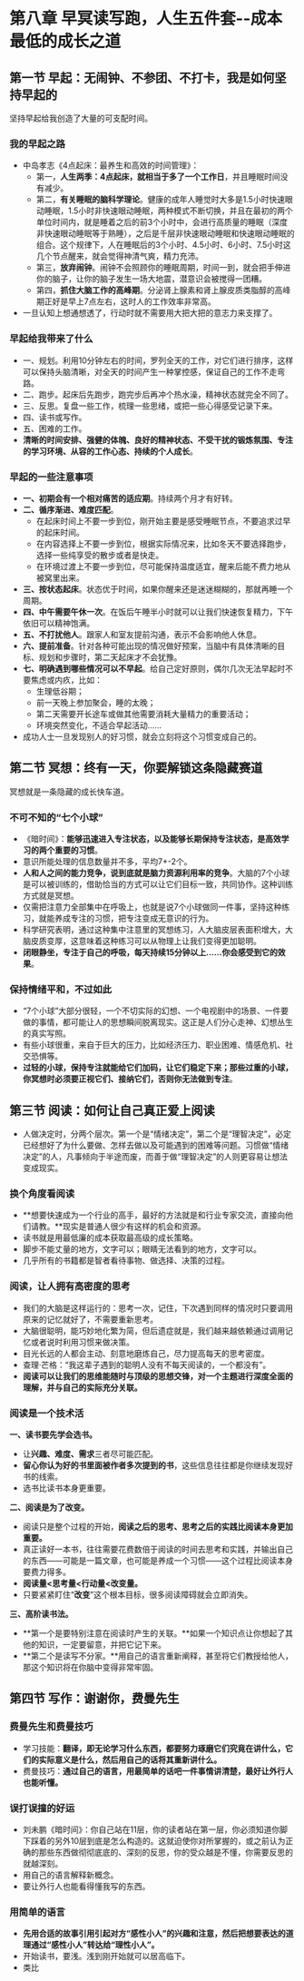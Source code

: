 # 第八章 早冥读写跑，人生五件套--成本最低的成长之道

## 第一节 早起：无闹钟、不参团、不打卡，我是如何坚持早起的

坚持早起给我创造了大量的可支配时间。

### 我的早起之路

* 中岛孝志《4点起床：最养生和高效的时间管理》：
  * 第一，**人生两季：4点起床，就相当于多了一个工作日**，并且睡眠时间没有减少。
  * 第二，**有关睡眠的脑科学理论**。健康的成年人睡觉时大多是1.5小时快速眼动睡眠，1.5小时非快速眼动睡眠，两种模式不断切换，并且在最初的两个单位时间内，就是睡着之后的前3个小时中，会进行高质量的睡眠（深度非快速眼动睡眠等于熟睡），之后是千层非快速眼动睡眠和快速眼动睡眠的组合。这个规律下，人在睡眠后的3个小时、4.5小时、6小时、7.5小时这几个节点醒来，就会觉得神清气爽，精力充沛。
  * 第三，**放弃闹钟**。闹钟不会照顾你的睡眠周期，时间一到，就会把手伸进你的脑子，让你的脑子发生一场大地震，潜意识会被搅得一团糟。
  * 第四，**抓住大脑工作的高峰期**。分泌肾上腺素和肾上腺皮质类脂醇的高峰期正好是早上7点左右，这时人的工作效率非常高。
* 一旦认知上想通想透了，行动时就不需要用大把大把的意志力来支撑了。

### 早起给我带来了什么

* 一、规划。利用10分钟左右的时间，罗列全天的工作，对它们进行排序，这样可以保持头脑清晰，对全天的时间产生一种掌控感，保证自己的工作不走弯路。
* 二、跑步。起床后先跑步，跑完步后再冲个热水澡，精神状态就完全不同了。
* 三、反思。复盘一些工作，梳理一些思绪，或把一些心得感受记录下来。
* 四、读书或写作。
* 五、困难的工作。
* **清晰的时间安排、强健的体魄、良好的精神状态、不受干扰的锻炼氛围、专注的学习环境、从容的工作心态、持续的个人成长**。

### 早起的一些注意事项

* **一、初期会有一个相对痛苦的适应期**。持续两个月才有好转。
* **二、循序渐进、难度匹配**。
  * 在起床时间上不要一步到位，刚开始主要是感受睡眠节点，不要追求过早的起床时间。
  * 在内容选择上不要一步到位，根据实际情况来，比如冬天不要选择跑步，选择一些纯享受的散步或者是快走。
  * 在环境过渡上不要一步到位，尽可能保持温度适宜，醒来后能不费力地从被窝里出来。
* **三、按状态起床**。状态优于时间，如果你醒来还是迷迷糊糊的，那就再睡一个周期。
* **四、中午需要午休一次**。在饭后午睡半小时就可以让我们快速恢复精力，下午依旧可以精神饱满。
* **五、不打扰他人**。跟家人和室友提前沟通，表示不会影响他人休息。
* **六、提前准备**。针对各种可能出现的情况做好预案，当脑中有具体清晰的目标、规划和步骤时，第二天起床才不会犹豫。
* **七、明确遇到哪些情况可以不早起**。给自己定好原则，偶尔几次无法早起时不要焦虑或内疚，比如：
  * 生理低谷期；
  * 前一天晚上参加聚会，睡的太晚；
  * 第二天需要开长途车或做其他需要消耗大量精力的重要活动；
  * 环境突然变化，不适合早起活动……
* 成功人士一旦发现别人的好习惯，就会立刻将这个习惯变成自己的。

## 第二节 冥想：终有一天，你要解锁这条隐藏赛道

冥想就是一条隐藏的成长快车道。

### 不可不知的“七个小球”

* 《暗时间》：**能够迅速进入专注状态，以及能够长期保持专注状态，是高效学习的两个重要的习惯**。
* 意识所能处理的信息数量并不多，平均7+-2个。
* **人和人之间的能力竞争，说到底就是脑力资源利用率的竞争**。大脑的7个小球是可以被训练的，借助恰当的方式可以让它们目标一致，共同协作。这种训练方式就是冥想。
* 仅需把注意力全部集中在呼吸上，也就是说7个小球做同一件事，坚持这种练习，就能养成专注的习惯，把专注变成无意识的行为。
* 科学研究表明，通过这种集中注意里的冥想练习，人大脑皮层表面积增大，大脑皮质变厚，这意味着这种练习可以从物理上让我们变得更加聪明。
* **闭眼静坐，专注于自己的呼吸，每天持续15分钟以上……你会感受到它的效果**。

### 保持情绪平和，不过如此

* “7个小球”大部分很轻，一个不切实际的幻想、一个电视剧中的场景、一件要做的事情，都可能让人的思想瞬间脱离现实。这正是人们分心走神、幻想丛生的真实写照。
* 有些小球很重，来自于巨大的压力，比如经济压力、职业困难、情感危机、社交恐惧等。
* **过轻的小球，保持专注就能给它们加码，让它们稳定下来；那些过重的小球，你冥想时必须要正视它们、接纳它们，否则你无法做到专注**。

## 第三节 阅读：如何让自己真正爱上阅读

* 人做决定时，分两个层次。第一个是“情绪决定”，第二个是“理智决定”，必定已经想好了为什么要做、怎样去做以及可能遇到的困难等问题。习惯做“情绪决定”的人，凡事倾向于半途而废，而善于做“理智决定”的人则更容易让想法变成现实。

### 换个角度看阅读

* **想要快速成为一个行业的高手，最好的方法就是和行业专家交流，直接向他们请教。**现实是普通人很少有这样的机会和资源。
* 读书就是用最低廉的成本获取最高级的成长策略。
* 脚步不能丈量的地方，文字可以；眼睛无法看到的地方，文字可以。
* 几乎所有的书籍都是智者看待事物、做选择、决策的过程。

### 阅读，让人拥有高密度的思考

* 我们的大脑是这样运行的：思考一次，记住，下次遇到同样的情况时只要调用原来的记忆就好了，不需要重新思考。
* 大脑很聪明，能巧妙地化繁为简，但后遗症就是，我们越来越依赖通过调用记忆或者说时利用习惯来做决策。
* 目光长远的人都会主动、刻意地磨炼自己，尽力提高每天的思考密度。
* 查理·芒格：“我这辈子遇到的聪明人没有不每天阅读的，一个都没有”。
* **阅读可以让我们的思维能随时与顶级的思想交锋，对一个主题进行深度全面的理解，并与自己的实际充分关联。**

### 阅读是一个技术活

**一、读书要先学会选书。**

* 让**兴趣、难度、需求**三者尽可能匹配。
* **留心你认为好的书里面被作者多次提到的书**，这些信息往往都是你继续发现好书的线索。
* 选书比读书本身更重要。

**二、阅读是为了改变。**

* 阅读只是整个过程的开始，**阅读之后的思考、思考之后的实践比阅读本身更加重要。**
* 真正读好一本书，往往需要花费数倍于阅读的时间去思考和实践，并输出自己的东西——可能是一篇文章，也可能是养成一个习惯——这个过程比阅读本身要费力得多。
* **阅读量<思考量<行动量<改变量。**
* 只要紧紧盯住“**改变**”这个根本目标，很多阅读障碍就会立即消失。

**三、高阶读书法。**

* **第一个是要特别注意在阅读时产生的关联。**如果一个知识点让你想起了其他的知识，一定要留意，并把它记下来。
* **第二个是读写不分家。**用自己的语言重新阐释，甚至将它们教授给他人，那这个知识将在你脑中变得非常牢固。

## 第四节 写作：谢谢你，费曼先生

### 费曼先生和费曼技巧

* 学习技能：**翻译，即无论学习什么东西，都要努力琢磨它们究竟在讲什么，它们的实际意义是什么，然后用自己的话将其重新讲什么。**
* 费曼技巧：**通过自己的语言，用最简单的话吧一件事情讲清楚，最好让外行人也能听懂。**

### 误打误撞的好运

* 刘未鹏《暗时间》：你自己站在11层，你的读者站在第一层，你必须知道你脚下踩着的另外10层到底是怎么构造的。这就迫使你对所掌握的，或之前认为正确的那些东西做彻彻底底的、深刻的反思，你的受众越是不懂，你需要反思的就越深刻。
* 用自己的语言解释新概念。
* 要让外行人也能看得懂我写的东西。

### 用简单的语言

* **先用合适的故事引用引起对方“感性小人”的兴趣和注意，然后把想要表达的道理通过“感性小人”转达给“理性小人”。**
* 开始读书，要浅。浅到刚开始就可以居高临下。
* 类比